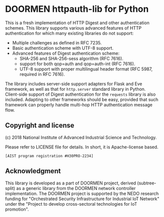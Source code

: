 # DOORMEN httpauth-lib for Python

This is a fresh implementation of HTTP Digest and other authentication
schemes.  This library supports various advanced features of HTTP
authentication for which many existing libraries do not support:

 - Multiple challenges as defined in RFC 7235.
 - Basic authentication scheme with UTF-8 support.
 - Advanced features of Digest authentication scheme:
   - SHA-256 and SHA-256-sess algorithm (RFC 7616).
   - support for both qop=auth and qop=auth-int (RFC 7616).
   - UTF-8 support with proper multilingual header format (RFC 5987,
     required in RFC 7616).

The library includes server-side support adapters for Flask and Eve
framework, as well as that for `http.server` standard library in
Python.  Client-side support of Digest authentication for the
`requests` library is also included.  Adapting to other frameworks
should be easy, provided that such framework can properly handle
multi-hop HTTP authentication message flow.

## Copyright and license

(c) 2018 National Institute of Advanced Industrial Science and Technology.

Please refer to LICENSE file for details.  In short, it is
Apache-license based.

    [AIST program registration #H30PRO-2234]

## Acknowledgment

This library is developed as a part of DOORMEN project, derived
(subtree-split) as a generic library from the DOORMEN network
controller implementation.  The DOORMEN project is supported by the
NEDO research funding for "Orchestrated Security Infrastructure for
Industrial IoT Network" under the "Project to develop cross-sectoral
technologies for IoT promotion".

